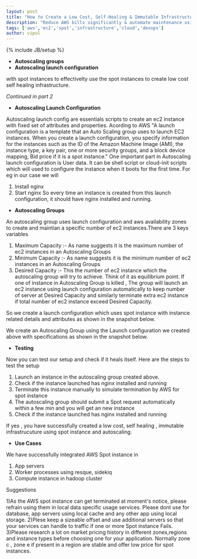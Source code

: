 ```yaml
---
layout: post
title: "How to Create a Low Cost, Self-Healing & Immutable Infrastructure using AWS EC2 Spot Instances [Part 2]"
description: "Reduce AWS bills significantly & automate maintenance using Auto-Scaling"
tags: ['aws','ec2','spot','infrastructure','cloud','devops']
author: vipul
---
```

{% include JB/setup %}

* **Autoscaling groups**
* **Autoscaling launch configuration**

with spot instances to effectivelty use the spot instances to create low cost self healing infrastructure.

*Continued in part 2*

* **Autoscaling Launch Configuration**

Autoscaling launch config are essentials scripts to create an ec2 instance with fixed set of attributes and properties.
Acording to AWS "A launch configuration is a template that an Auto Scaling group uses to launch EC2 instances. 
When you create a launch configuration, you specify information for the instances such as the ID of the Amazon Machine Image (AMI), the instance type, a key pair,
one or more security groups, and a block device mapping, Bid price if it is a spot instance."
One important part in Autoscaling launch configuration is User data.
It can be  shell script or cloud-init scripts which will used to configure the instance when it boots for the first time. For eg in our case
we will

1. Install nginx
2. Start nginx
So every time an instance is created from this launch configuration, it should have nginx installed and running.

* **Autoscaling Groups**

An autoscaling group uses launch configuration and aws availability zones to create and maintian a specific number of ec2 instances.There are 3 keys variables
1. Maximum Capacity :- As name suggests it is the maximum number of ec2 instances in an Autoscaling Groups
2. Minimum Capacity :- As name suggests it is the minimum number of ec2 instances in an Autoscaling Groups
3. Desired Capacity :- This the number of ec2 instance which the autoscaling group will try to achieve. Think of it as equilibrium point.
If one of instance in Autoscaling Group is killed , The group will launch an ec2 instance using launch configuration automatically to keep number of server
at Desired Capacity and similarly terminate extra ec2 instance if total number of ec2 instance exceed Desired Capacity.

So we create a launch configuration which uses spot instance with instance related details and attributes as shown in the snapshot below.

We create an Autoscaling Group using the Launch configuration we created above with specifications as shown in the snapshot below.

* **Testing**

Now you can test our setup and check if it heals itself.
Here are the steps to test the setup

1. Launch an instance in the autoscaling group created above.
2. Check if the instance launched has nginx installed and running
3. Terminate this instance manually to simulate termination by AWS for spot instance
4. The autoscaling group should submit a Spot request automatically within a few min and you will get an new instance
5. Check if the instance launched has nginx installed and running

If yes , you have successfully created a low cost, self healing , immutable infrastrucuture using spot instance and autoscaling.



* **Use Cases**

We have successfully integrated AWS Spot instance in 
1) App servers
2) Worker processes using resque, sidekiq
3) Compute instance in hadoop cluster

Suggestions

1)As the AWS spot instance can get terminated at moment's notice, please refrain using them in local data specific usage services.
 Please dont use for database, app servers using local cache and any other app using local storage.
2)Plese keep a sizeable offset and use additional servers so that your services can handle to traffic if one or more Spot instance Fails.
3)Please research a lot on market pricing history in different zones,regions and instance types before choosing one for your application.
Normally zone c , zone e if present in a region are stable and offer low price for spot instances.







